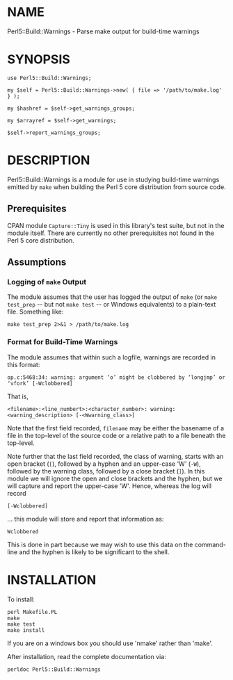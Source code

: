 # NAME

Perl5::Build::Warnings - Parse make output for build-time warnings

# SYNOPSIS

    use Perl5::Build::Warnings;

    my $self = Perl5::Build::Warnings->new( { file => '/path/to/make.log' } );

    my $hashref = $self->get_warnings_groups;

    my $arrayref = $self->get_warnings;

    $self->report_warnings_groups;

# DESCRIPTION

Perl5::Build::Warnings is a module for use in studying build-time warnings
emitted by `make` when building the Perl 5 core distribution from source
code.

## Prerequisites

CPAN module `Capture::Tiny` is used in this library's test suite, but not in
the module itself.  There are currently no other prerequisites not found in
the Perl 5 core distribution.

## Assumptions

### Logging of `make` Output

The module assumes that the user has logged the output of `make` (or
`make test_prep` -- but not `make test` -- or Windows equivalents) to a
plain-text file.  Something like:

    make test_prep 2>&1 > /path/to/make.log

### Format for Build-Time Warnings

The module assumes that within such a logfile, warnings are recorded in this
format:

    op.c:5468:34: warning: argument ‘o’ might be clobbered by ‘longjmp’ or ‘vfork’ [-Wclobbered]

That is,

    <filename>:<line_numbert>:<character_number>: warning: <warning_description> [-<Wwarning_class>]

Note that the first field recorded, `filename` may be either the basename of
a file in the top-level of the source code or a relative path to a file
beneath the top-level.

Note further that the last field recorded, the class of warning, starts with
an open bracket (`[`), followed by a hyphen and an upper-case 'W' (`-W`),
followed by the warning class, followed by a close bracket (`]`).  In this
module we will ignore the open and close brackets and the hyphen, but we will
capture and report the upper-case 'W'.  Hence, whereas the log will record

    [-Wclobbered]

... this module will store and report that information as:

    Wclobbered

This is done in part because we may wish to use this data on the command-line
and the hyphen is likely to be significant to the shell.

# INSTALLATION

To install:

    perl Makefile.PL
    make
    make test
    make install

If you are on a windows box you should use 'nmake' rather than 'make'.

After installation, read the complete documentation via:

    perldoc Perl5::Build::Warnings
